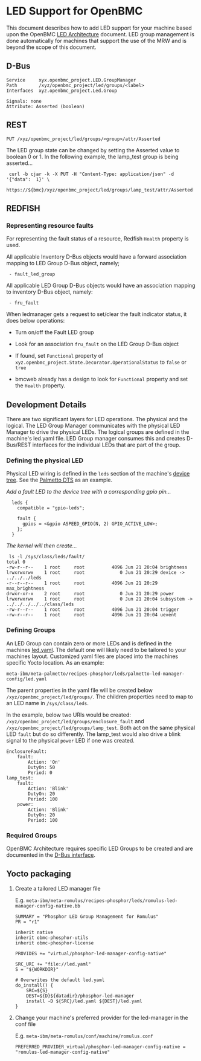 # LED Support for OpenBMC

This document describes how to add LED support for your machine based upon the
OpenBMC [LED Architecture][LED D-Bus README] document. LED group management is
done automatically for machines that support the use of the MRW and is beyond
the scope of this document.

## D-Bus

```
Service     xyx.openbmc_project.LED.GroupManager
Path        /xyz/openbmc_project/led/groups/<label>
Interfaces  xyz.openbmc_project.Led.Group

Signals: none
Attribute: Asserted (boolean)
```

## REST

```
PUT /xyz/openbmc_project/led/groups/<group>/attr/Asserted
```

The LED group state can be changed by setting the Asserted value to boolean 0 or 1.
In the following example, the lamp_test group is being asserted...
```
 curl -b cjar -k -X PUT -H "Content-Type: application/json" -d '{"data":  1}' \
  https://${bmc}/xyz/openbmc_project/led/groups/lamp_test/attr/Asserted
```

## REDFISH

### Representing resource faults
For representing the fault status of a resource, Redfish `Health` property is used.

All applicable Inventory D-Bus objects would have a forward association mapping to
LED Group D-Bus object, namely;
```
 - fault_led_group
```
All applicable LED Group D-Bus objects would have an association mapping to
inventory D-Bus object, namely:
```
 - fru_fault
```

When ledmanager gets a request to set/clear the fault indicator status, it does below
operations:
- Turn on/off the Fault LED group
- Look for an association `fru_fault` on the LED Group D-Bus object
- If found, set `Functional` property of `xyz.openbmc_project.State.Decorator.OperationalStatus`
  to `false` or `true`

- bmcweb already has a design to look for `Functional` property and set the
  `Health` property.

## Development Details
There are two significant layers for LED operations.  The physical and the
logical.  The LED Group Manager communicates with the physical LED Manager to
drive the physical LEDs.  The logical groups are defined in the machine's
led.yaml file.  LED Group manager consumes this and creates D-Bus/REST
interfaces for the individual LEDs that are part of the group.

### Defining the physical LED

Physical LED wiring is defined in the `leds` section of the machine's
[device tree][Kernel ARM DTS]. See the [Palmetto DTS][Palmetto DTS LED]
as an example.

_Add a fault LED to the device tree with a corresponding gpio pin..._
```
  leds {
    compatible = "gpio-leds";

    fault {
      gpios = <&gpio ASPEED_GPIO(N, 2) GPIO_ACTIVE_LOW>;
    };
  }
```

_The kernel will then create..._

```
 ls -l /sys/class/leds/fault/
total 0
-rw-r--r--    1 root     root          4096 Jun 21 20:04 brightness
lrwxrwxrwx    1 root     root             0 Jun 21 20:29 device -> ../../../leds
-r--r--r--    1 root     root          4096 Jun 21 20:29 max_brightness
drwxr-xr-x    2 root     root             0 Jun 21 20:29 power
lrwxrwxrwx    1 root     root             0 Jun 21 20:04 subsystem -> ../../../../../class/leds
-rw-r--r--    1 root     root          4096 Jun 21 20:04 trigger
-rw-r--r--    1 root     root          4096 Jun 21 20:04 uevent
```

### Defining Groups
An LED Group can contain zero or more LEDs and is defined in the machines
[led.yaml][LED YAML]. The default one will likely need to be tailored to your
machines layout. Customized yaml files are placed into the machines specific
Yocto location. As an example:

```
meta-ibm/meta-palmetto/recipes-phosphor/leds/palmetto-led-manager-config/led.yaml
```

The parent properties in the yaml file will be created below `/xyz/openbmc_project/led/groups/`.
The children properties need to map to an LED name in `/sys/class/leds`.

In the example, below two URIs would be created:
`/xyz/openbmc_project/led/groups/enclosure_fault` and
`/xyz/openbmc_project/led/groups/lamp_test`.  Both act on the same physical
LED `fault` but do so differently.  The lamp_test would also drive a blink
signal to the physical `power` LED if one was created.


```
EnclosureFault:
    fault:
        Action: 'On'
        DutyOn: 50
        Period: 0
lamp_test:
    fault:
        Action: 'Blink'
        DutyOn: 20
        Period: 100
    power:
        Action: 'Blink'
        DutyOn: 20
        Period: 100

```

### Required Groups
OpenBMC Architecture requires specific LED Groups to be created and are
documented in the [D-Bus interface][LED D-Bus README].


## Yocto packaging
1.  Create a tailored LED manager file

    E.g. `meta-ibm/meta-romulus/recipes-phosphor/leds/romulus-led-manager-config-native.bb`
    ```
    SUMMARY = "Phosphor LED Group Management for Romulus"
    PR = "r1"

    inherit native
    inherit obmc-phosphor-utils
    inherit obmc-phosphor-license

    PROVIDES += "virtual/phosphor-led-manager-config-native"

    SRC_URI += "file://led.yaml"
    S = "${WORKDIR}"

    # Overwrites the default led.yaml
    do_install() {
        SRC=${S}
        DEST=${D}${datadir}/phosphor-led-manager
        install -D ${SRC}/led.yaml ${DEST}/led.yaml
    }
    ```
2. Change your machine's preferred provider for the led-manager in the conf file

    E.g. `meta-ibm/meta-romulus/conf/machine/romulus.conf`

    ```PREFERRED_PROVIDER_virtual/phosphor-led-manager-config-native = "romulus-led-manager-config-native"```


[LED D-Bus README]: https://github.com/openbmc/phosphor-dbus-interfaces/blob/master/xyz/openbmc_project/Led/README.md
[LED YAML]: https://github.com/openbmc/phosphor-led-manager/blob/master/led.yaml
[Kernel ARM DTS]: https://github.com/openbmc/linux/tree/dev-4.19/arch/arm/boot/dts
[Palmetto DTS LED]: https://github.com/openbmc/linux/blob/dev-4.19/arch/arm/boot/dts/aspeed-bmc-opp-palmetto.dts#L45
